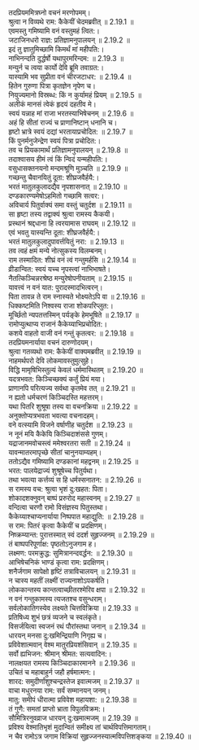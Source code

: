 

  
तदप्रियममित्रघ्नो वचनं मरणोपमम्।  
श्रुत्वा न विव्यथे राम: कैकेयीं चेदमब्रवीत् ॥ 2.19.1 ॥   
एवमस्तु गमिष्यामि वनं वस्तुमहं त्वित:।  
जटाजिनधरो राज्ञ: प्रतिज्ञामनुपालयन् ॥ 2.19.2 ॥   
इदं तु ज्ञातुमिच्छामि किमर्थं मां महीपति:।  
नाभिनन्दति दुर्द्धर्षो यथापुरमरिन्दम: ॥ 2.19.3 ॥   
मन्युर्न च त्वया कार्यो देवि ब्रूमि तवाग्रत:।  
यास्यामि भव सुप्रीता वनं चीरजटाधर: ॥ 2.19.4 ॥   
हितेन गुरुणा पित्रा कृतज्ञेन नृपेण च।  
नियुज्यमानो विस्रब्ध: किं न कुर्यामहं प्रियम् ॥ 2.19.5 ॥   
अलीकं मानसं त्वेकं हृदयं दहतीव मे।  
स्वयं यन्नाह मां राजा भरतस्याभिषेचनम् ॥ 2.19.6 ॥   
अहं हि सीतां राज्यं च प्राणानिष्टान् धनानि च।  
हृष्टो भ्रात्रे स्वयं दद्यां भरतायाप्रचोदित: ॥ 2.19.7 ॥   
किं पुनर्मनुजेन्द्रेण स्वयं पित्रा प्रचोदित:।  
तव च प्रियकामार्थं प्रतिज्ञामनुपालयन् ॥ 2.19.8 ॥   
तदाश्वासय हीमं त्वं किं न्विदं यन्महीपति:।  
वसुधासक्तनयनो मन्दमश्रूणि मुञ्चति ॥ 2.19.9 ॥   
गच्छन्तु चैवानयितुं दूता: शीघ्रजवैर्हयै:।  
भरतं मातुलकुलादद्यैव नृपशासनात् ॥ 2.19.10 ॥   
दण्डकारण्यमेषोऽहमितो गच्छामि सत्वर:।  
अविचार्य पितुर्वाक्यं समा वस्तुं चतुर्दश ॥ 2.19.11 ॥   
सा हृष्टा तस्य तद्वाक्यं श्रुत्वा रामस्य कैकयी।  
प्रस्थानं श्रद्दधाना हि त्वरयामास राघवम् ॥ 2.19.12 ॥   
एवं भवतु यास्यन्ति दूता: शीघ्रजवैर्हयै:।  
भरतं मातुलकुलादुपावर्त्तयितुं नरा: ॥ 2.19.13 ॥   
तव त्वहं क्षमं मन्ये नोत्सुकस्य विलम्बनम्।  
राम तस्मादित: शीघ्रं वनं त्वं गन्तुमर्हसि ॥ 2.19.14 ॥   
व्रीडान्वित: स्वयं यच्च नृपस्त्वां नाभिभाषते।  
नैतत्किञ्चिन्नरश्रेष्ठ मन्युरेषोपनीयताम् ॥ 2.19.15 ॥   
यावत्त्वं न वनं यात: पुरादस्मादभित्वरन्।  
पिता तावन्न ते राम स्नास्यते भोक्ष्यतेऽपि वा ॥ 2.19.16 ॥   
धिक्कष्टमिति निश्वस्य राजा शोकपरिप्लुत:।  
मूर्च्छितो न्यपतत्तस्मिन् पर्यङ्के हेमभूषिते ॥ 2.19.17 ॥   
रामोप्युत्थाप्य राजानं कैकेय्याभिप्रचोदित:।  
कशये वाहतो वाजी वनं गन्तुं कृतत्वर: ॥ 2.19.18 ॥   
तदप्रियमनार्याया वचनं दारुणोदयम्।  
श्रुत्वा गतव्यथो राम: कैकेयीं वाक्यमब्रवीत् ॥ 2.19.19 ॥   
नाहमर्थपरो देवि लोकमावस्तुमुत्सुहे।  
विद्धि मामृषिभिस्तुल्यं केवलं धर्ममास्थितम् ॥ 2.19.20 ॥   
यदत्रभवत: किञ्चिच्छक्यं कर्तुं प्रियं मया।  
प्राणानपि परित्यज्य सर्वथा कृतमेव तत् ॥ 2.19.21 ॥   
न ह्यतो धर्मचरणं किञ्चिदस्ति महत्तरम्।  
यथा पितरि शुश्रूषा तस्य वा वचनक्रिया ॥ 2.19.22 ॥   
अनुक्तोप्यत्रभवता भवत्या वचनादहम्।  
वने वत्स्यामि विजने वर्षाणीह चतुर्दश ॥ 2.19.23 ॥   
न नूनं मयि कैकेयि किञ्चिदाशंससे गुणम्।  
यद्राजानमवोचस्त्वं ममेश्वरतरा सती ॥ 2.19.24 ॥   
यावन्मातरमापृच्छे सीतां चानुनयाम्यहम्।  
ततोऽद्यैव गमिष्यामि दण्डकानां महद्वनम् ॥ 2.19.25 ॥   
भरत: पालयेद्राज्यं शुश्रूषेच्च पितुर्यथा।  
तथा भवत्या कर्त्तव्यं स हि धर्मस्सनातन: ॥ 2.19.26 ॥   
स रामस्य वच: श्रुत्वा भृशं दु:खहत: पिता।  
शोकादशक्नुवन् बाष्पं प्ररुरोद महास्वनम् ॥ 2.19.27 ॥   
वन्दित्वा चरणौ रामो विसंज्ञस्य पितुस्तथा।  
कैकेय्याश्चाप्यनार्याया निष्पपात महाद्य़ुति: ॥ 2.19.28 ॥   
स राम: पितरं कृत्वा कैकेयीं च प्रदक्षिणम्।  
निष्क्रम्यान्त: पुरात्तस्मात् स्वं ददर्श सुहृज्जनम् ॥ 2.19.29 ॥   
तं बाष्पपरिपूर्णाक्ष: पृष्ठतोऽनुजगाम ह।  
लक्ष्मण: परमक्रुद्ध: सुमित्रानन्दवर्द्धन: ॥ 2.19.30 ॥   
आभिषेचनिकं भाण्डं कृत्वा राम: प्रदक्षिणम्।  
शनैर्जगाम सापेक्षो हृष्टिं तत्राविचालयन् ॥ 2.19.31 ॥   
न चास्य महतीं लक्ष्मीं राज्यनाशोऽपकर्षति।  
लोककान्तस्य कान्तत्वाच्छीतरश्मेरिव क्षपा ॥ 2.19.32 ॥   
न वनं गन्तुकामस्य त्यजतश्च वसुन्धराम्।  
सर्वलोकातिगस्येव लक्ष्यते चित्तविक्रिया ॥ 2.19.33 ॥   
प्रतिषिध्य शुभं छत्रं व्यजने च स्वलंकृते।  
विसर्जयित्वा स्वजनं रथं पौरांस्तथा जनान् ॥ 2.19.34 ॥   
धारयन् मनसा दु:खमिन्द्रियाणि निगृह्य च।  
प्रविवेशात्मवान् वेश्म मातुरप्रियशंसिवान् ॥ 2.19.35 ॥   
सर्वो ह्यभिजन: श्रीमान् श्रीमत: सत्यवादिन:।  
नालक्षयत रामस्य किञ्चिदाकारमानने ॥ 2.19.36 ॥   
उचितं च महाबाहुर्न जहौ हर्षमात्मन:।  
शारद: समुदीर्णांशुश्चन्द्रस्तेज इवात्मजम् ॥ 2.19.37 ॥   
वाचा मधुरनया राम: सर्वं सम्मानयन् जनम्।  
मातु: समीपं धीरात्मा प्रविवेश महायशा: ॥ 2.19.38 ॥   
तं गुणै: समतां प्राप्तो भ्राता विपुलविक्रम:।  
सौमित्रिरनुवव्राज धारयन् दु:खमात्मजम् ॥ 2.19.39 ॥   
प्रविश्य वेश्मातिभृशं मुदान्वितं समीक्ष्य तां चार्थविपत्तिमागताम्।  
न चैव रामोऽत्र जगाम विक्रियां सुहृज्जनस्यात्मविपत्तिशङ्कया ॥ 2.19.40 ॥   
